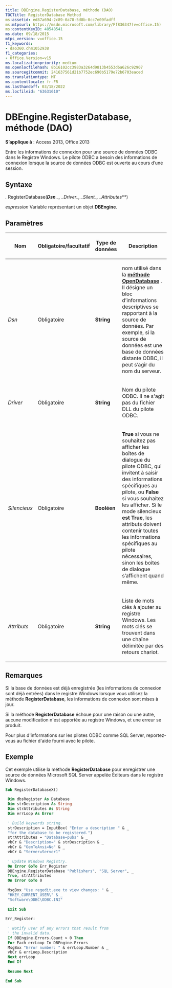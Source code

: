```yaml
---
title: DBEngine.RegisterDatabase, méthode (DAO)
TOCTitle: RegisterDatabase Method
ms:assetid: ed87a694-2c89-0a78-5d8b-0cc7e09fadff
ms:mtpsurl: https://msdn.microsoft.com/library/Ff836347(v=office.15)
ms:contentKeyID: 48548541
ms.date: 09/18/2015
mtps_version: v=office.15
f1_keywords:
- dao360.chm1052938
f1_categories:
- Office.Version=v15
ms.localizationpriority: medium
ms.openlocfilehash: 8b16102cc3983a3264d9813b4553d6a626c92907
ms.sourcegitcommit: 241637561d21b7752ec690b5179e72b6703eaced
ms.translationtype: MT
ms.contentlocale: fr-FR
ms.lasthandoff: 03/18/2022
ms.locfileid: "63631610"
---
```

# <a name="dbengineregisterdatabase-method-dao"></a>DBEngine.RegisterDatabase, méthode (DAO)

**S’applique à** : Access 2013, Office 2013

Entre les informations de connexion pour une source de données ODBC dans le Registre Windows. Le pilote ODBC a besoin des informations de connexion lorsque la source de données ODBC est ouverte au cours d’une session.

## <a name="syntax"></a>Syntaxe

*.* RegisterDatabase(***Dsn** _, _*_Driver_*_, _*_Silent_*_, _*_Attributes_**)

*expression* Variable représentant un objet **DBEngine**.

## <a name="parameters"></a>Paramètres

<table>
<colgroup>
<col />
<col />
<col />
<col />
</colgroup>
<thead>
<tr class="header">
<th><p>Nom</p></th>
<th><p>Obligatoire/facultatif</p></th>
<th><p>Type de données</p></th>
<th><p>Description</p></th>
</tr>
</thead>
<tbody>
<tr class="odd">
<td><p><em>Dsn</em></p></td>
<td><p>Obligatoire</p></td>
<td><p><strong>String</strong></p></td>
<td><p>nom utilisé dans la <strong><a href="dbengine-opendatabase-method-dao.md">méthode OpenDatabase</a></strong> . Il désigne un bloc d’informations descriptives se rapportant à la source de données. Par exemple, si la source de données est une base de données distante ODBC, il peut s’agir du nom du serveur.</p></td>
</tr>
<tr class="even">
<td><p><em>Driver</em></p></td>
<td><p>Obligatoire</p></td>
<td><p><strong>String</strong></p></td>
<td><p>Nom du pilote ODBC. Il ne s'agit pas du fichier DLL du pilote ODBC.</p></td>
</tr>
<tr class="odd">
<td><p><em>Silencieux</em></p></td>
<td><p>Obligatoire</p></td>
<td><p><strong>Booléen</strong></p></td>
<td><p><strong>True</strong> si vous ne souhaitez pas afficher les boîtes de dialogue du pilote ODBC, qui invitent à saisir des informations spécifiques au pilote, ou <strong>False</strong> si vous souhaitez les afficher. Si le mode silencieux <strong>est True</strong>, les attributs doivent contenir toutes les informations spécifiques au pilote nécessaires, sinon les boîtes de dialogue s’affichent quand même.</p></td>
</tr>
<tr class="even">
<td><p><em>Attributs</em></p></td>
<td><p>Obligatoire</p></td>
<td><p><strong>String</strong></p></td>
<td><p>Liste de mots clés à ajouter au registre Windows. Les mots clés se trouvent dans une chaîne délimitée par des retours chariot.</p></td>
</tr>
</tbody>
</table>


## <a name="remarks"></a>Remarques

Si la base de données est déjà enregistrée (les informations de connexion sont déjà entrées) dans le registre Windows lorsque vous utilisez la méthode **RegisterDatabase**, les informations de connexion sont mises à jour.

Si la méthode **RegisterDatabase** échoue pour une raison ou une autre, aucune modification n'est apportée au registre Windows, et une erreur se produit.

Pour plus d'informations sur les pilotes ODBC comme SQL Server, reportez-vous au fichier d'aide fourni avec le pilote.

## <a name="example"></a>Exemple

Cet exemple utilise la méthode **RegisterDatabase** pour enregistrer une source de données Microsoft SQL Server appelée Éditeurs dans le registre Windows.

```vb 
Sub RegisterDatabaseX() 
 
 Dim dbsRegister As Database 
 Dim strDescription As String 
 Dim strAttributes As String 
 Dim errLoop As Error 
 
 ' Build keywords string. 
 strDescription = InputBox( "Enter a description " & _ 
 "for the database to be registered.") 
 strAttributes = "Database=pubs" & _ 
 vbCr & "Description=" & strDescription & _ 
 vbCr & "OemToAnsi=No" & _ 
 vbCr & "Server=Server1" 
 
 ' Update Windows Registry. 
 On Error GoTo Err_Register 
 DBEngine.RegisterDatabase "Publishers", "SQL Server", _ 
 True, strAttributes 
 On Error GoTo 0 
 
 MsgBox "Use regedit.exe to view changes: " & _ 
 "HKEY_CURRENT_USER\" & _ 
 "Software\ODBC\ODBC.INI" 
 
 Exit Sub 
 
Err_Register: 
 
 ' Notify user of any errors that result from 
 ' the invalid data. 
 If DBEngine.Errors.Count > 0 Then 
 For Each errLoop In DBEngine.Errors 
 MsgBox "Error number: " & errLoop.Number & _ 
 vbCr & errLoop.Description 
 Next errLoop 
 End If 
 
 Resume Next 
 
End Sub 
 
```

